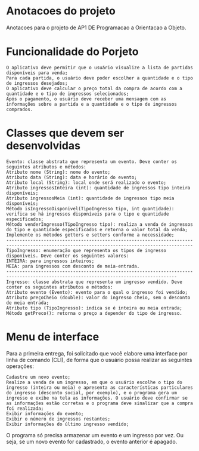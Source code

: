 # Anotacoes do projeto

Anotacoes para o projeto de AP1 DE Programacao a Orientacao a Objeto.

# Funcionalidade do Porjeto

    O aplicativo deve permitir que o usuário visualize a lista de partidas disponíveis para venda;
    Para cada partida, o usuário deve poder escolher a quantidade e o tipo de ingressos desejados;
    O aplicativo deve calcular o preço total da compra de acordo com a quantidade e o tipo de ingressos selecionados;
    Após o pagamento, o usuário deve receber uma mensagem com as informações sobre a partida e a quantidade e o tipo de ingressos comprados.

# Classes que devem ser desenvolvidas 

    Evento: classe abstrata que representa um evento. Deve conter os seguintes atributos e métodos:
    Atributo nome (String): nome do evento;
    Atributo data (String): data e horário do evento;
    Atributo local (String): local onde será realizado o evento;
    Atributo ingressosInteira (int): quantidade de ingressos tipo inteira disponíveis;
    Atributo ingressosMeia (int): quantidade de ingressos tipo meia disponíveis;
    Método isIngressoDisponivel(TipoIngresso tipo, int quantidade): verifica se há ingressos disponíveis para o tipo e quantidade especificados;
    Método venderIngresso(TipoIngresso tipo): realiza a venda de ingressos do tipo e quantidade especificados e retorna o valor total da venda;
    Implemente os métodos getters e setters conforme a necessidade;
    --------------------------------------------------------------------------------------------------------------------------------------------
    TipoIngresso: enumeração que representa os tipos de ingresso disponíveis. Deve conter os seguintes valores:
    INTEIRA: para ingressos inteiros;
    MEIA: para ingressos com desconto de meia-entrada.
    --------------------------------------------------------------------------------------------------------------------------------------
    Ingresso: classe abstrata que representa um ingresso vendido. Deve conter os seguintes atributos e métodos:
    Atributo evento (Evento): evento para o qual o ingresso foi vendido;
    Atributo preçoCheio (double): valor do ingresso cheio, sem o desconto de meia entrada;
    Atributo tipo (TipoIngresso): indica se é inteira ou meia entrada;
    Método getPreco(): retorna o preço a depender do tipo de ingresso.


# Menu de interface
Para a primeira entrega, foi solicitado que você elabore uma interface por linha de comando (CLI), de forma que o usuário possa realizar as seguintes operações:

    Cadastre um novo evento;
    Realize a venda de um ingresso, em que o usuário escolhe o tipo do ingresso (inteira ou meia) e apresenta as características particulares do ingresso (desconto social, por exemplo), e o programa gera um ingresso e exibe na tela as informações. O usuário deve confirmar se as informações estão corretas e o programa deve sinalizar que a compra foi realizada;
    Exibir informações do evento;
    Exibir o número de ingressos restantes;  
    Exibir informações do último ingresso vendido;

  O programa só precisa armazenar um evento e um ingresso por vez. Ou seja, se um novo evento for cadastrado, o evento anterior é apagado.
